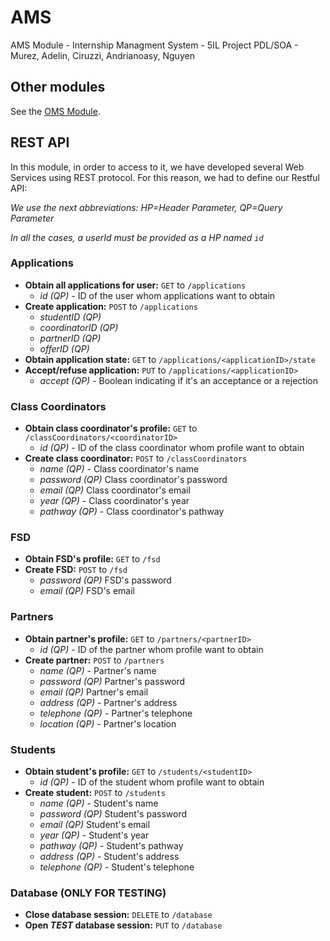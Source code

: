 # AMS
AMS Module - Internship Managment System - 5IL Project PDL/SOA - Murez, Adelin, Ciruzzi, Andrianoasy, Nguyen

## Other modules
See the [OMS Module](https://github.com/pierromumu/PartnerOffers).

## REST API
In this module, in order to access to it, we have developed several Web Services using REST protocol. For this reason, we had to define our Restful API:

_We use the next abbreviations: HP=Header Parameter, QP=Query Parameter_

_In all the cases, a userId must be provided as a HP named `id`_

### Applications
  - **Obtain all applications for user:** `GET` to `/applications`
    + _id (QP)_ - ID of the user whom applications want to obtain
  - **Create application:** `POST` to `/applications`
    + _studentID (QP)_
    + _coordinatorID (QP)_
    + _partnerID (QP)_
    + _offerID (QP)_
  - **Obtain application state:** `GET` to `/applications/<applicationID>/state`
  - **Accept/refuse application:** `PUT` to `/applications/<applicationID>`
    + _accept (QP)_ - Boolean indicating if it's an acceptance or a rejection

### Class Coordinators
  - **Obtain class coordinator's profile:** `GET` to `/classCoordinators/<coordinatorID>`
    + _id (QP)_ - ID of the class coordinator whom profile want to obtain
  - **Create class coordinator:** `POST` to `/classCoordinators`
    + _name (QP)_ - Class coordinator's name
    + _password (QP)_ Class coordinator's password
    + _email (QP)_ Class coordinator's email
    + _year (QP)_ - Class coordinator's year
    + _pathway (QP)_ - Class coordinator's pathway

### FSD
  - **Obtain FSD's profile:** `GET` to `/fsd`
  - **Create FSD:** `POST` to `/fsd`
    + _password (QP)_ FSD's password
    + _email (QP)_ FSD's email

### Partners
  - **Obtain partner's profile:** `GET` to `/partners/<partnerID>`
    + _id (QP)_ - ID of the partner whom profile want to obtain
  - **Create partner:** `POST` to `/partners`
    + _name (QP)_ - Partner's name
    + _password (QP)_ Partner's password
    + _email (QP)_ Partner's email
    + _address (QP)_ - Partner's address
    + _telephone (QP)_ - Partner's telephone
    + _location (QP)_ - Partner's location

### Students
  - **Obtain student's profile:** `GET` to `/students/<studentID>`
    + _id (QP)_ - ID of the student whom profile want to obtain
  - **Create student:** `POST` to `/students`
    + _name (QP)_ - Student's name
    + _password (QP)_ Student's password
    + _email (QP)_ Student's email
    + _year (QP)_ - Student's year
    + _pathway (QP)_ - Student's pathway
    + _address (QP)_ - Student's address
    + _telephone (QP)_ - Student's telephone

### Database (ONLY FOR TESTING)
  - **Close database session:** `DELETE` to `/database`
  - **Open _TEST_ database session:** `PUT` to `/database`
